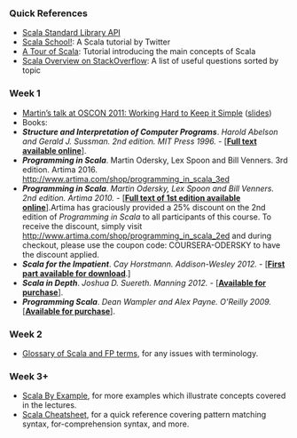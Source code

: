 ### Quick References

- [Scala Standard Library API](http://www.scala-lang.org/api/)
- [Scala School!](http://twitter.github.com/scala_school/): A Scala tutorial by Twitter
- [A Tour of Scala](http://docs.scala-lang.org/tutorials/tour/tour-of-scala.html): Tutorial introducing the main concepts of Scala
- [Scala Overview on StackOverflow](http://stackoverflow.com/tags/scala/info): A list of useful questions sorted by topic

### Week 1

- [Martin’s talk at OSCON 2011: Working Hard to Keep it Simple](http://www.youtube.com/watch?v=3jg1AheF4n0) ([slides](http://www.slideshare.net/Odersky/oscon-keynote-working-hard-to-keep-it-simple))
- Books:
- ***Structure and Interpretation of Computer Programs***. *Harold Abelson and Gerald J. Sussman. 2nd edition. MIT Press 1996.* - [[**Full text available online**](http://mitpress.mit.edu/sicp/)].
- ***Programming in Scala***. Martin Odersky, Lex Spoon and Bill Venners. 3rd edition. Artima 2016. http://www.artima.com/shop/programming_in_scala_3ed
- ***Programming in Scala***. *Martin Odersky, Lex Spoon and Bill Venners. 2nd edition. Artima 2010.* - [[**Full text of 1st edition available online**](http://www.artima.com/pins1ed/)].Artima has graciously provided a 25% discount on the 2nd edition of *Programming in Scala* to all participants of this course. To receive the discount, simply visit http://www.artima.com/shop/programming_in_scala_2ed and during checkout, please use the coupon code: COURSERA-ODERSKY to have the discount applied.
- ***Scala for the Impatient***. *Cay Horstmann. Addison-Wesley 2012.* - [[**First part available for download**](http://typesafe.com/resources/scala-for-the-impatient).]
- ***Scala in Depth***. *Joshua D. Suereth. Manning 2012.* - [[**Available for purchase**](http://www.manning.com/suereth/)].
- ***Programming Scala***. *Dean Wampler and Alex Payne. O’Reilly 2009.* [[**Available for purchase**](http://shop.oreilly.com/product/9780596155964.do)].

### Week 2

- [Glossary of Scala and FP terms](http://docs.scala-lang.org/glossary/), for any issues with terminology.

### Week 3+

- [Scala By Example](http://www.scala-lang.org/docu/files/ScalaByExample.pdf), for more examples which illustrate concepts covered in the lectures.
- [Scala Cheatsheet](http://docs.scala-lang.org/cheatsheets/), for a quick reference covering pattern matching syntax, for-comprehension syntax, and more.